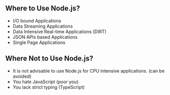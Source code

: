 Where to Use Node.js?
----

* I/O bound Applications
* Data Streaming Applications
* Data Intensive Real-time Applications (DIRT)
* JSON APIs based Applications
* Single Page Applications

Where Not to Use Node.js?
----
* It is not advisable to use Node.js for CPU intensive applications. (can be avoided)
* You hate JavaScript (poor you)
* You lack strict typing (TypeScript)